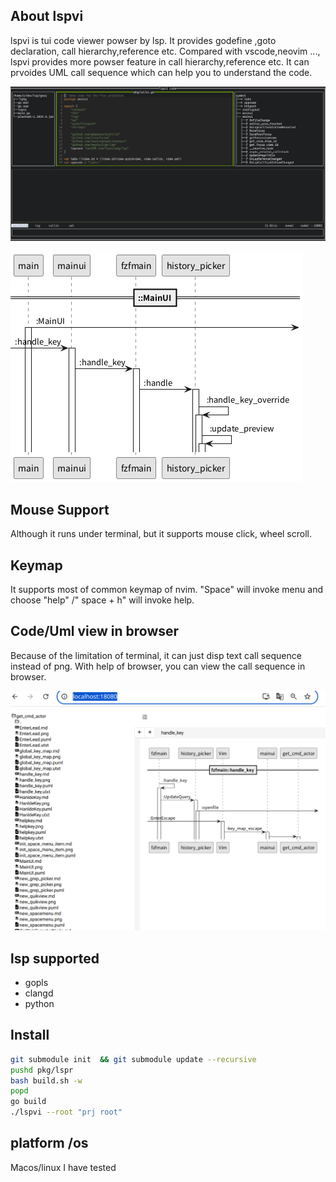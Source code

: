 ## About lspvi
lspvi is tui code viewer powser by lsp.
It provides godefine ,goto declaration, call hierarchy,reference  etc.
Compared with vscode,neovim ..., lspvi provides  more powser feature in call hierarchy,reference etc. It can prvoides UML call sequence which can help you to understand the code.

![terminal](screen1.png)

![uml](main.png)
## Mouse Support
Although it runs under terminal, but it supports mouse click, wheel scroll.
## Keymap 
It supports most of common keymap of nvim. "Space" will invoke menu and  choose "help" /" space + h" will invoke help.

## Code/Uml  view in browser
Because of the limitation of terminal, it can just disp text call sequence instead of png. With help of browser, you can view the call sequence in browser.

![web](web.png)

## lsp supported
- gopls
- clangd
- python

## Install
~~~sh
git submodule init  && git submodule update --recursive
pushd pkg/lspr
bash build.sh -w
popd
go build
./lspvi --root "prj root"
~~~

## platform /os 
Macos/linux I have tested

